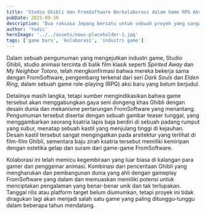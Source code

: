 ```yaml
---
title: 'Studio Ghibli dan FromSoftware Berkolaborasi dalam Game RPG Aksi Baru'
pubDate: 2025-09-30
description: 'Dua raksasa Jepang bersatu untuk sebuah proyek yang sangat dinanti.'
author: 'Yudic'
heroImage: '../../assets/news-placeholder-1.jpg'
tags: ['game baru', 'kolaborasi', 'industri game']
---
```


Dalam sebuah pengumuman yang mengejutkan industri game, Studio Ghibli, studio animasi tercinta di balik film klasik seperti *Spirited Away* dan *My Neighbor Totoro*, telah mengkonfirmasi bahwa mereka bekerja sama dengan FromSoftware, pengembang terkenal dari seri *Dark Souls* dan *Elden Ring*, dalam sebuah game role-playing (RPG) aksi baru yang belum berjudul.

Detailnya masih langka, tetapi sumber mengindikasikan bahwa game tersebut akan menggabungkan gaya seni dongeng khas Ghibli dengan desain dunia dan mekanisme pertarungan FromSoftware yang menantang. Pengumuman tersebut disertai dengan sebuah gambar teaser tunggal, yang menggambarkan seorang ksatria lapis baja berdiri di sebuah padang rumput yang subur, menatap sebuah kastil yang menjulang tinggi di kejauhan. Desain kastil tersebut sangat mengingatkan pada arsitektur yang terlihat di film-film Ghibli, sementara baju zirah ksatria tersebut memiliki kemiripan dengan estetika gelap dan suram dari game-game FromSoftware.

Kolaborasi ini telah memicu kegembiraan yang luar biasa di kalangan para gamer dan penggemar animasi. Kombinasi dari penceritaan Ghibli yang mengharukan dan pembangunan dunia yang ahli dengan gameplay FromSoftware yang dalam dan memuaskan memiliki potensi untuk menciptakan pengalaman yang benar-benar unik dan tak terlupakan. Tanggal rilis atau platform target belum diumumkan, tetapi proyek ini tidak diragukan lagi akan menjadi salah satu game yang paling ditunggu-tunggu dalam beberapa tahun mendatang.